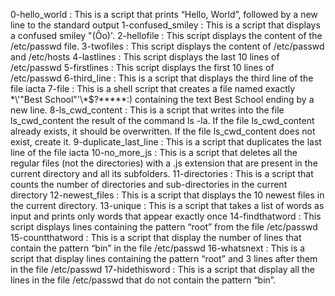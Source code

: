 0-hello_world : This is a script that prints “Hello, World”, followed by a new line to the standard output
1-confused_smiley : This is a script that displays a confused smiley "(Ôo)'.
2-hellofile : This script displays the content of the /etc/passwd file.
3-twofiles : This script displays the content of /etc/passwd and /etc/hosts
4-lastlines : This script displays the last 10 lines of /etc/passwd
5-firstlines : This script displays the first 10 lines of /etc/passwd 
6-third_line : This is a script that displays the third line of the file iacta
7-file : This is a shell script that creates a file named exactly \*\\'"Best School"\'\\*$\?\*\*\*\*\*:) containing the text Best School ending by a new line.
8-ls_cwd_content : This is a script that writes into the file ls_cwd_content the result of the command ls -la. If the file ls_cwd_content already exists, it should be overwritten. If the file ls_cwd_content does not exist, create it.
9-duplicate_last_line : This is a script that duplicates the last line of the file iacta
10-no_more_js : This is a script that deletes all the regular files (not the directories) with a .js extension that are present in the current directory and all its subfolders.
11-directories : This is a script that counts the number of directories and sub-directories in the current directory
12-newest_files : This is a script that displays the 10 newest files in the current directory.
13-unique : This is a script that takes a list of words as input and prints only words that appear exactly once
14-findthatword : This script displays lines containing the pattern “root” from the file /etc/passwd
15-countthatword : This is a script that display the number of lines that contain the pattern “bin” in the file /etc/passwd
16-whatsnext : This is a script that display lines containing the pattern “root” and 3 lines after them in the file /etc/passwd
17-hidethisword : This is a script that display all the lines in the file /etc/passwd that do not contain the pattern “bin”.
